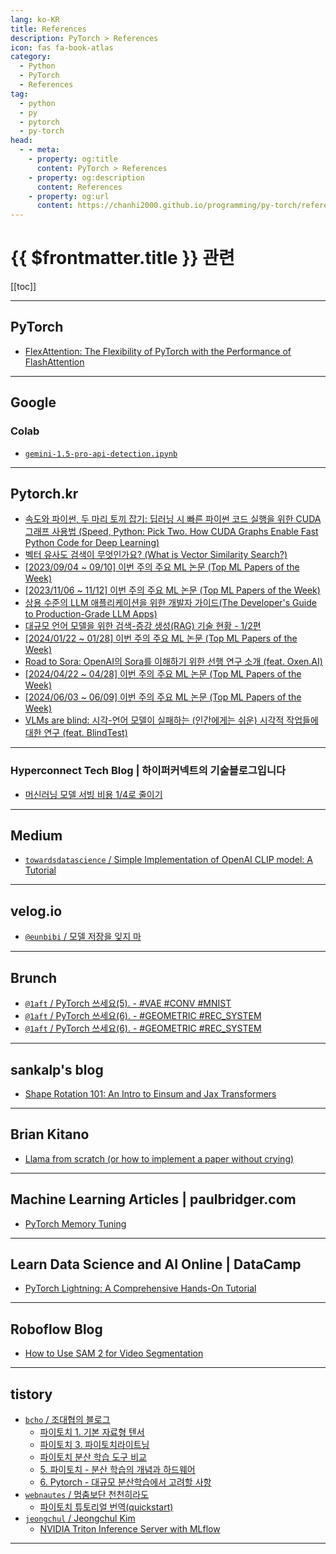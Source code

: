 ```yaml
---
lang: ko-KR
title: References
description: PyTorch > References
icon: fas fa-book-atlas
category: 
  - Python
  - PyTorch
  - References
tag: 
  - python
  - py
  - pytorch
  - py-torch
head:
  - - meta:
    - property: og:title
      content: PyTorch > References
    - property: og:description
      content: References
    - property: og:url
      content: https://chanhi2000.github.io/programming/py-torch/references.html
---
```


# {{ $frontmatter.title }} 관련

[[toc]]

---

## PyTorch

- [FlexAttention: The Flexibility of PyTorch with the Performance of FlashAttention](https://pytorch.org/blog/flexattention/)

<!-- END: pytorch.org -->

---

## <FontIcon icon="fa-brands fa-google"/>Google

### Colab

- [`gemini-1.5-pro-api-detection.ipynb`](https://colab.research.google.com/drive/1gSDMO0WrnHkRnZY5FlYUeKUZjESPPIjs)

---

## Pytorch.kr

- [속도와 파이썬, 두 마리 토끼 잡기: 딥러닝 시 빠른 파이썬 코드 실행을 위한 CUDA 그래프 사용법 (Speed, Python: Pick Two. How CUDA Graphs Enable Fast Python Code for Deep Learning)](https://discuss.pytorch.kr/t/cuda-speed-python-pick-two-how-cuda-graphs-enable-fast-python-code-for-deep-learning/2441)
- [벡터 유사도 검색이 무엇인가요? (What is Vector Similarity Search?)](https://discuss.pytorch.kr/t/what-is-vector-similarity-search/2475)
- [[2023/09/04 ~ 09/10] 이번 주의 주요 ML 논문 (Top ML Papers of the Week)](https://discuss.pytorch.kr/t/2023-09-04-09-10-ml-top-ml-papers-of-the-week/2448)
- [[2023/11/06 ~ 11/12] 이번 주의 주요 ML 논문 (Top ML Papers of the Week)](https://discuss.pytorch.kr/t/2023-11-06-11-12-ml-top-ml-papers-of-the-week/2838)
- [상용 수준의 LLM 애플리케이션을 위한 개발자 가이드(The Developer's Guide to Production-Grade LLM Apps)](https://discuss.pytorch.kr/t/llm-the-developers-guide-to-production-grade-llm-apps/2919)
- [대규모 언어 모델을 위한 검색-증강 생성(RAG) 기술 현황 - 1/2편](https://discuss.pytorch.kr/t/rag-1-2/3135)
- [[2024/01/22 ~ 01/28] 이번 주의 주요 ML 논문 (Top ML Papers of the Week)](https://discuss.pytorch.kr/t/2024-01-22-01-28-ml-top-ml-papers-of-the-week/3372)
- [Road to Sora: OpenAI의 Sora를 이해하기 위한 선행 연구 소개 (feat. Oxen.AI)](https://discuss.pytorch.kr/t/road-to-sora-openai-sora-feat-oxen-ai/3846)
- [[2024/04/22 ~ 04/28] 이번 주의 주요 ML 논문 (Top ML Papers of the Week)](https://discuss.pytorch.kr/t/2024-04-22-04-28-ml-top-ml-papers-of-the-week/4237)
- [\[2024/06/03 ~ 06/09\] 이번 주의 주요 ML 논문 (Top ML Papers of the Week)](https://discuss.pytorch.kr/t/2024-06-03-06-09-ml-top-ml-papers-of-the-week/4600)
- [VLMs are blind: 시각-언어 모델이 실패하는 (인간에게는 쉬운) 시각적 작업들에 대한 연구 (feat. BlindTest)](https://discuss.pytorch.kr/t/vlms-are-blind-feat-blindtest/4813/1)

<!-- END: discuss.pytorch.kr -->

---

### Hyperconnect Tech Blog | 하이퍼커넥트의 기술블로그입니다

- [머신러닝 모델 서빙 비용 1/4로 줄이기](https://hyperconnect.github.io/2022/12/13/infra-cost-optimization-with-aws-inferentia.html) <!-- TODO: 작성 (https://chanhi2000.github.io/bookshelf/hyperconnect.github.io/infra-cost-optimization-with-aws-inferentia.md) -->

---

## <FontIcon icon="fa-brands fa-medium"/>Medium

- [`towardsdatascience` / Simple Implementation of OpenAI CLIP model: A Tutorial](https://towardsdatascience.com/simple-implementation-of-openai-clip-model-a-tutorial-ace6ff01d9f2)

<!-- END: medium.com -->

---

## <FontIcon icon="iconfont icon-velog"/>velog.io

- [`@eunbibi` / 모델 저장을 잊지 마](https://velog.io/@eunbibi/%EB%AA%A8%EB%8D%B8-%EC%A0%80%EC%9E%A5%EC%9D%84-%EC%9E%8A%EC%A7%80-%EB%A7%88)

<!-- END: velog.io -->

---


## Brunch

- [`@1aft` / PyTorch 쓰세요(5). - #VAE #CONV #MNIST](https://brunch.co.kr/@@1aft/132)
- [`@1aft` / PyTorch 쓰세요(6). - #GEOMETRIC #REC_SYSTEM](https://brunch.co.kr/@@1aft/133)
- [`@1aft` / PyTorch 쓰세요(6). - #GEOMETRIC #REC_SYSTEM](https://brunch.co.kr/@@1aft/133)

<!-- END: brunch.co.kr -->

---

## sankalp's blog

- [Shape Rotation 101: An Intro to Einsum and Jax Transformers](https://sankalp.bearblog.dev/einsum-new/)

---

## Brian Kitano

- [Llama from scratch (or how to implement a paper without crying)](https://blog.briankitano.com/llama-from-scratch/)

---

## Machine Learning Articles | paulbridger.com

- [PyTorch Memory Tuning](https://paulbridger.com/posts/pytorch-memory-tuning/)

---

## Learn Data Science and AI Online | DataCamp

- [PyTorch Lightning: A Comprehensive Hands-On Tutorial](https://datacamp.com/tutorial/pytorch-lightning-tutorial)

---

## Roboflow Blog

- [How to Use SAM 2 for Video Segmentation](https://blog.roboflow.com/sam-2-video-segmentation/)

---

## tistory

- [`bcho` / 조대협의 블로그](http://bcho.tistory.com/m/)
  - [파이토치 1. 기본 자료형 텐서](http://bcho.tistory.com/m/1432)
  - [파이토치 3. 파이토치라이트닝](http://bcho.tistory.com/m/1435)
  - [파이토치 분산 학습 도구 비교](https://bcho.tistory.com/m/1437)
  - [5. 파이토치 - 분산 학습의 개념과 하드웨어](http://bcho.tistory.com/m/1439)
  - [6. Pytorch - 대규모 분산학습에서 고려할 사항](http://bcho.tistory.com/m/1441)
  <!-- END: bcho -->
- [`webnautes` / 멈춤보단 천천히라도](https://webnautes.tistory.com/m/)
  - [파이토치 튜토리얼 번역(quickstart)](https://webnautes.tistory.com/m/2402)
  <!-- END: webnautes -->
- [`jeongchul` / Jeongchul Kim](https://jeongchul.tistory.com/m/)
  - [NVIDIA Triton Inference Server with MLflow](https://jeongchul.tistory.com/m/824)
  <!-- END: jeongchul -->
<!-- END: tistory.com -->

---

<TagLinks />